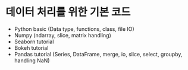 # 데이터 처리를 위한 기본 코드

- Python basic (Data type, functions, class, file IO)
- Numpy (ndarray, slice, matrix handling)
- Seaborn tutorial
- Bokeh tutorial
- Pandas tutorial (Series, DataFrame, merge, io, slice, select, groupby, handling NaN)
